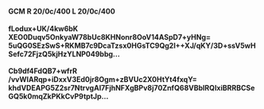 #### GCM R 20/0c/400 L 20/0c/400
**fLodux+UK/4kw6bK**<br/>**XEO0Duqv5OnkyaW78bUc8KHNonr8OoV14ASpD7+yHNg=**<br/>**5uQG0SEzSwS+RKMB7c9DcaTzsx0HGsTC9Qg2I++XJ/qKY/3D+ssV5wHSefc72FjzQ5kjHzYLNP049bbg...**<br/><br/>
**Cb9df4FdQB7+wfrR**<br/>**/vvWIARqp+iDxxV3Ed0jr8Ogm+zBVUc2X0HtYt4fxqY=**<br/>**khdVDEAPG5Z2sr7NtrvgAI7FjhNFXgBPv8j70ZnfQ68VBblRQIxiBRRBCSeGQ5k0mqZkPKkCvP9tptJp...**